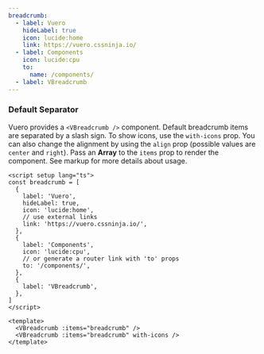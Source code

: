 ```yaml
---
breadcrumb:
  - label: Vuero
    hideLabel: true
    icon: lucide:home
    link: https://vuero.cssninja.io/
  - label: Components
    icon: lucide:cpu
    to:
      name: /components/
  - label: VBreadcrumb
---
```


### Default Separator

Vuero provides a `<VBreadcrumb />` component.
Default breadcrumb items are separated by a slash sign.
To show icons, use the `with-icons` prop. You can also change the alignment
by using the `align` prop (possible values are `center` and `right`).
Pass an **Array** to the `items` prop to render the component.
See markup for more details about usage.

<!--code-->

```vue
<script setup lang="ts">
const breadcrumb = [
  {
    label: 'Vuero',
    hideLabel: true,
    icon: 'lucide:home',
    // use external links
    link: 'https://vuero.cssninja.io/',
  },
  {
    label: 'Components',
    icon: 'lucide:cpu',
    // or generate a router link with 'to' props
    to: '/components/',
  },
  {
    label: 'VBreadcrumb',
  },
]
</script>

<template>
  <VBreadcrumb :items="breadcrumb" />
  <VBreadcrumb :items="breadcrumb" with-icons />
</template>
```

<!--/code-->

<!--example-->

<div>
  <VBreadcrumb :items="frontmatter.breadcrumb" />
  <VBreadcrumb :items="frontmatter.breadcrumb" with-icons />
</div>

<!--/example-->
